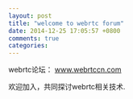 ```yaml
---
layout: post
title: "welcome to webrtc forum"
date: 2014-12-25 17:05:57 +0800
comments: true
categories: 
---
```

webrtc论坛：
www.webrtccn.com

欢迎加入，共同探讨webrtc相关技术.

